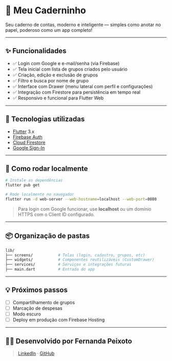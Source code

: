# 📘 Meu Caderninho

Seu caderno de contas, moderno e inteligente — simples como anotar no papel, poderoso como um app completo!

---

## ✨ Funcionalidades

- ✅ Login com Google e e-mail/senha (via Firebase)
- ✅ Tela inicial com lista de grupos criados pelo usuário
- ✅ Criação, edição e exclusão de grupos
- ✅ Filtro e busca por nome de grupo
- ✅ Interface com Drawer (menu lateral com perfil e configurações)
- ✅ Integração com Firestore para persistência em tempo real
- ✅ Responsivo e funcional para Flutter Web

---

## 🚀 Tecnologias utilizadas

- [Flutter](https://flutter.dev/) 3.x
- [Firebase Auth](https://firebase.google.com/products/auth)
- [Cloud Firestore](https://firebase.google.com/products/firestore)
- [Google Sign-In](https://pub.dev/packages/google_sign_in)

---

## 🧪 Como rodar localmente

```bash
# Instale as dependências
flutter pub get

# Rode localmente no navegador
flutter run -d web-server --web-hostname=localhost --web-port=8080
```

> Para login com Google funcionar, use **localhost** ou um domínio HTTPS com o Client ID configurado.

---

## 📦 Organização de pastas

```bash
lib/
├── screens/           # Telas (login, cadastro, grupos, etc)
├── widgets/           # Componentes reutilizáveis (CustomDrawer)
├── services/          # Serviços e integrações futuras
├── main.dart          # Entrada do app
```

---

## 💡 Próximos passos

- [ ] Compartilhamento de grupos
- [ ] Marcação de despesas
- [ ] Modo escuro
- [ ] Deploy em produção com Firebase Hosting

---

## 🙋‍♀️ Desenvolvido por Fernanda Peixoto

> [LinkedIn](https://www.linkedin.com/in/fernandapeixoto-b0b92031) · [GitHub](https://github.com/seu_usuario)